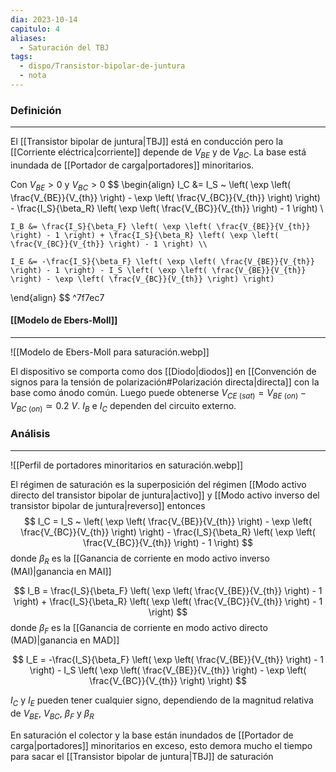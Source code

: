 ```yaml
---
dia: 2023-10-14
capitulo: 4
aliases:
  - Saturación del TBJ
tags:
  - dispo/Transistor-bipolar-de-juntura
  - nota
---
```

### Definición
---
El [[Transistor bipolar de juntura|TBJ]] está en conducción pero la [[Corriente eléctrica|corriente]] depende de $V_{BE}$ y de $V_{BC}$. La base está inundada de [[Portador de carga|portadores]] minoritarios. 

Con $V_{BE} > 0$ y $V_{BC} > 0$ $$  \begin{align} 
	I_C &= I_S ~ \left( \exp \left( \frac{V_{BE}}{V_{th}} \right) - \exp \left( \frac{V_{BC}}{V_{th}} \right) \right) - \frac{I_S}{\beta_R} \left( \exp \left( \frac{V_{BC}}{V_{th}} \right) - 1 \right) \\
	
	I_B &= \frac{I_S}{\beta_F} \left( \exp \left( \frac{V_{BE}}{V_{th}} \right) - 1 \right) + \frac{I_S}{\beta_R} \left( \exp \left( \frac{V_{BC}}{V_{th}} \right) - 1 \right) \\
	
	I_E &= -\frac{I_S}{\beta_F} \left( \exp \left( \frac{V_{BE}}{V_{th}} \right) - 1 \right) - I_S \left( \exp \left( \frac{V_{BE}}{V_{th}} \right) - \exp \left( \frac{V_{BC}}{V_{th}} \right) \right)
\end{align}  $$ ^7f7ec7

#### [[Modelo de Ebers-Moll]]
---
![[Modelo de Ebers-Moll para saturación.webp]]

El dispositivo se comporta como dos [[Diodo|diodos]] en [[Convención de signos para la tensión de polarización#Polarización directa|directa]] con la base como ánodo común. Luego puede obtenerse $V_{CE ~ (sat)} = V_{BE ~ (on)} - V_{BC ~ (on)} \simeq 0.2~V$. $I_B$ e $I_C$ dependen del circuito externo.

### Análisis
---
![[Perfil de portadores minoritarios en saturación.webp]]

El régimen de saturación es la superposición del régimen [[Modo activo directo del transistor bipolar de juntura|activo]] y [[Modo activo inverso del transistor bipolar de juntura|reverso]] entonces $$ I_C = I_S ~ \left( \exp \left( \frac{V_{BE}}{V_{th}} \right) - \exp \left( \frac{V_{BC}}{V_{th}} \right) \right) - \frac{I_S}{\beta_R} \left( \exp \left( \frac{V_{BC}}{V_{th}} \right) - 1 \right) $$ donde $\beta_R$ es la [[Ganancia de corriente en modo activo inverso (MAI)|ganancia en MAI]]

$$ I_B = \frac{I_S}{\beta_F} \left( \exp \left( \frac{V_{BE}}{V_{th}} \right) - 1 \right) + \frac{I_S}{\beta_R} \left( \exp \left( \frac{V_{BC}}{V_{th}} \right) - 1 \right) $$ donde $\beta_F$ es la [[Ganancia de corriente en modo activo directo (MAD)|ganancia en MAD]]

$$ I_E = -\frac{I_S}{\beta_F} \left( \exp \left( \frac{V_{BE}}{V_{th}} \right) - 1 \right) - I_S \left( \exp \left( \frac{V_{BE}}{V_{th}} \right) - \exp \left( \frac{V_{BC}}{V_{th}} \right) \right) $$

$I_C$ y $I_E$ pueden tener cualquier signo, dependiendo de la magnitud relativa de $V_{BE}$, $V_{BC}$, $\beta_F$ y $\beta_R$

En saturación el colector y la base están inundados de [[Portador de carga|portadores]] minoritarios en exceso, esto demora mucho el tiempo para sacar el [[Transistor bipolar de juntura|TBJ]] de saturación
